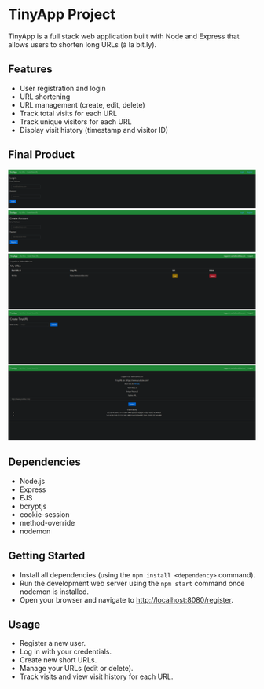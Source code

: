 # TinyApp Project

TinyApp is a full stack web application built with Node and Express that allows users to shorten long URLs (à la bit.ly).

## Features

 - User registration and login
 - URL shortening
 - URL management (create, edit, delete)
 - Track total visits for each URL
 - Track unique visitors for each URL
 - Display visit history (timestamp and visitor ID)

## Final Product

!["Screenshot of the Login Page"](https://github.com/moastra/tinyapp/blob/main/docs/login-page.png?raw=true)
!["screenshot of the Register Page"](https://github.com/moastra/tinyapp/blob/main/docs/register-page.png?raw=true)
!["screenshot of the MyURLs Page"](https://github.com/moastra/tinyapp/blob/main/docs/my-urls-page.png?raw=true)
!["screenshot of Create URLs Page"](https://github.com/moastra/tinyapp/blob/main/docs/create-url-page.png?raw=true)
!["screenshot of the Edit URLs Page"](https://github.com/moastra/tinyapp/blob/main/docs/edit-url-page.png?raw=true)


## Dependencies

 - Node.js
 - Express
 - EJS
 - bcryptjs
 - cookie-session
 - method-override
 - nodemon

## Getting Started

- Install all dependencies (using the `npm install <dependency>` command).
- Run the development web server using the `npm start` command once nodemon is installed.
- Open your browser and navigate to [http://localhost:8080/register](http://localhost:8080/register).

## Usage

 - Register a new user.
 - Log in with your credentials.
 - Create new short URLs.
 - Manage your URLs (edit or delete).
 - Track visits and view visit history for each URL.